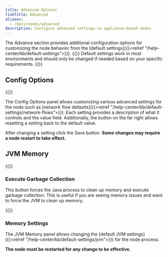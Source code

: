 ```yaml
---
title: Advanced Options
linkTitle: Advanced
aliases: 
  - /docs/nodes/advanced
description: Configure advanced settings on appliance-based nodes
---
```

The Advance section provides additional configuration options for customizing the node behavior from the [default settings]({{<relref "/help-center/kb/default-settings">}}). 
{{<alert color="warn">}} Default settings work in most environments and should only be changed if needed based on your specific requirements. {{</alert>}}

## Config Options
{{<tgimg src="config-options.png" width="80%" caption="Advanced Config Options">}}

The Config Options panel allows customizing various advanced settings for the node such as [network flow defaults]({{<relref "/help-center/kb/default-settings/network-flows">}}). Each setting provides a description of what it controls and the value field.  Additionally, the button on the far right allows resetting a setting back to the default value. 

After changing a setting click the Save button. **Some changes may require a node restart to take effect.**

## JVM Memory
{{<tgimg src="jvm-memory.png" width="40%" caption="Java Virtual Machine (JVM) memory settings">}}

### Execute Garbage Collection
This button forces the Java process to clean up memory and execute garbage collection. This is useful if you are seeing memory issues and want to force the JVM to clean up memory.

{{<tgimg src="garbage-collection.png" width="40%" caption="Garbage Collection button">}}

### Memory Settings

The JVM Memory panel allows changing the [default JVM settings]({{<relref "/help-center/kb/default-settings/jvm">}}) for the node process. 

**The node must be restarted for any change to be effective.**